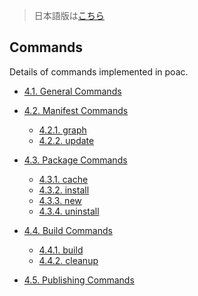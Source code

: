 > 日本語版は[こちら](https://doc.poac.pm/ja/commands/)

## Commands

Details of commands implemented in poac.
* [4.1. General Commands](general-commands/README.md)

* [4.2. Manifest Commands](manifest-commands/README.md)
  * [4.2.1. graph](manifest-commands/graph.md)
  * [4.2.2. update](manifest-commands/update.md)

* [4.3. Package Commands](package-commands/README.md)
  * [4.3.1. cache](package-commands/cache.md)
  * [4.3.2. install](package-commands/install.md)
  * [4.3.3. new](package-commands/new.md)
  * [4.3.4. uninstall](package-commands/uninstall.md)

* [4.4. Build Commands](build-commands/README.md)
  * [4.4.1. build](build-commands/build.md)
  * [4.4.2. cleanup](build-commands/cleanup.md)

* [4.5. Publishing Commands](publishing-commands/README.md)
